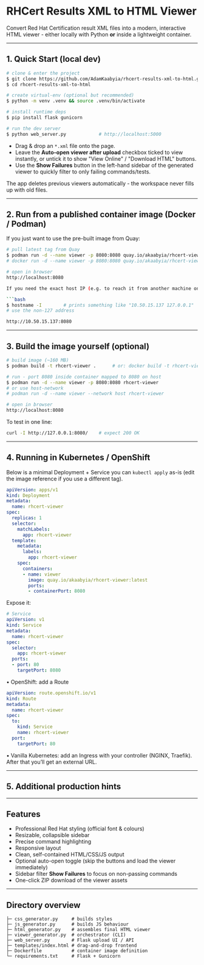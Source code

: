 # RHCert Results XML to HTML Viewer

Convert Red Hat Certification result XML files into a modern, interactive HTML viewer - either locally with Python **or** inside a lightweight container.

---

## 1. Quick Start (local dev)

```bash
# clone & enter the project
$ git clone https://github.com/AdamKaabyia/rhcert-results-xml-to-html.git
$ cd rhcert-results-xml-to-html

# create virtual-env (optional but recommended)
$ python -m venv .venv && source .venv/bin/activate

# install runtime deps
$ pip install flask gunicorn

# run the dev server
$ python web_server.py            # http://localhost:5000
```

* Drag & drop an `*.xml` file onto the page.
* Leave the **Auto-open viewer after upload** checkbox ticked to view instantly, or untick it to show "View Online" / "Download HTML" buttons.
* Use the **Show Failures** button in the left-hand sidebar of the generated viewer to quickly filter to only failing commands/tests.

The app deletes previous viewers automatically - the workspace never fills up with old files.

---

## 2. Run from a published container image (Docker / Podman)

If you just want to use the pre-built image from Quay:

```bash
# pull latest tag from Quay
$ podman run -d --name viewer -p 8080:8080 quay.io/akaabyia/rhcert-viewer:latest
# docker run -d --name viewer -p 8080:8080 quay.io/akaabyia/rhcert-viewer:latest

# open in browser
http://localhost:8080

If you need the exact host IP (e.g. to reach it from another machine on your LAN):

```bash
$ hostname -I        # prints something like "10.50.15.137 127.0.0.1"
# use the non-127 address

http://10.50.15.137:8080
```

---

## 3. Build the image yourself (optional)

```bash
# build image (~160 MB)
$ podman build -t rhcert-viewer .      # or: docker build -t rhcert-viewer .

# run - port 8080 inside container mapped to 8080 on host
$ podman run -d --name viewer -p 8080:8080 rhcert-viewer
# or use host-network
# podman run -d --name viewer --network host rhcert-viewer

# open in browser
http://localhost:8080
```

To test in one line:
```bash
curl -I http://127.0.0.1:8080/    # expect 200 OK
```

---

## 4. Running in Kubernetes / OpenShift

Below is a minimal Deployment + Service you can `kubectl apply` as-is (edit the image reference if you use a different tag).

```yaml
apiVersion: apps/v1
kind: Deployment
metadata:
  name: rhcert-viewer
spec:
  replicas: 1
  selector:
    matchLabels:
      app: rhcert-viewer
  template:
    metadata:
      labels:
        app: rhcert-viewer
    spec:
      containers:
      - name: viewer
        image: quay.io/akaabyia/rhcert-viewer:latest
        ports:
        - containerPort: 8080
```

Expose it:

```yaml
# Service
apiVersion: v1
kind: Service
metadata:
  name: rhcert-viewer
spec:
  selector:
    app: rhcert-viewer
  ports:
  - port: 80
    targetPort: 8080
```

• OpenShift: add a Route
```yaml
apiVersion: route.openshift.io/v1
kind: Route
metadata:
  name: rhcert-viewer
spec:
  to:
    kind: Service
    name: rhcert-viewer
  port:
    targetPort: 80
```

• Vanilla Kubernetes: add an Ingress with your controller (NGINX, Traefik). After that you’ll get an external URL.

---

## 5. Additional production hints

---

## Features


- Professional Red Hat styling (official font & colours)
- Resizable, collapsible sidebar
- Precise command highlighting
- Responsive layout
- Clean, self-contained HTML/CSS/JS output
- Optional auto-open toggle (skip the buttons and load the viewer immediately)
- Sidebar filter **Show Failures** to focus on non-passing commands
- One-click ZIP download of the viewer assets

---

## Directory overview

```
├─ css_generator.py     # builds styles
├─ js_generator.py      # builds JS behaviour
├─ html_generator.py    # assembles final HTML viewer
├─ viewer_generator.py  # orchestrator (CLI)
├─ web_server.py        # Flask upload UI / API
├─ templates/index.html # drag-and-drop frontend
├─ Dockerfile           # container image definition
└─ requirements.txt     # Flask + Gunicorn
```